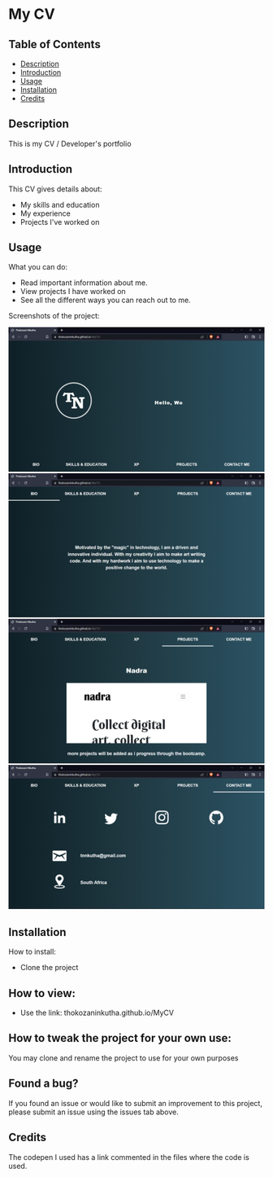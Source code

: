 # My CV

## Table of Contents
- [Description](#description)
- [Introduction](#introduction)
- [Usage](#usage)
- [Installation](#installation)
- [Credits](#credits)


## Description

This is my CV / Developer's portfolio



## Introduction

This CV gives details about:

* My skills and education
* My experience
* Projects I've worked on

## Usage

What you can do:

* Read important information about me.
* View projects I have worked on
* See all the different ways you can reach out to me.

Screenshots of the project:

![Screenshot_of_the_project](Screenshots/Screenshot1.png)
![Screenshot_of_the_project](Screenshots/Screenshot2.png)
![Screenshot_of_the_project](Screenshots/Screenshot3.png)
![Screenshot_of_the_project](Screenshots/Screenshot4.png)

## Installation

How to install:

* Clone the project

## How to view:

* Use the link: thokozaninkutha.github.io/MyCV

## How to tweak the project for your own use:

You may clone and rename the project to use for your own purposes

## Found a bug?

If you found an issue or would like to submit an improvement to this project, please submit an issue using the issues tab above.

## Credits

The codepen I used has a link commented in the files where the code is used.
